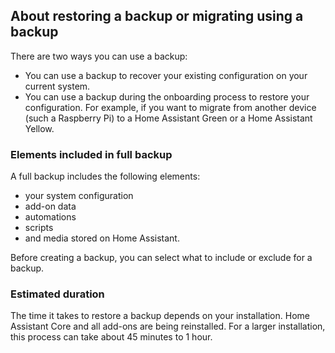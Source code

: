 <!--- About restoring or migrating from backup. Applies to both Home Assistant Green and Yellow. -->

## About restoring a backup or migrating using a backup

There are two ways you can use a backup:

- You can use a backup to recover your existing configuration on your current system.
- You can use a backup during the onboarding process to restore your configuration. For example, if you want to migrate from another device (such a Raspberry Pi) to a Home Assistant Green or a Home Assistant Yellow.

### Elements included in full backup

A full backup includes the following elements:

- your system configuration
- add-on data
- automations
- scripts
- and media stored on Home Assistant.

Before creating a backup, you can select what to include or exclude for a backup.

### Estimated duration

The time it takes to restore a backup depends on your installation. Home Assistant Core and all add-ons are being reinstalled. For a larger installation, this process can take about 45 minutes to 1 hour.

